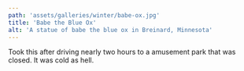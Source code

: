 ```yaml
---
path: 'assets/galleries/winter/babe-ox.jpg'
title: 'Babe the Blue Ox' 
alt: 'A statue of babe the blue ox in Breinard, Minnesota'
---
```

Took this after driving nearly two hours to a amusement park that was closed. It was cold as hell. 